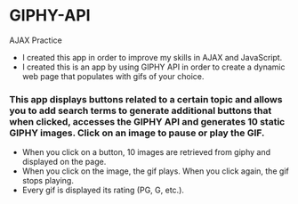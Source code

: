 # GIPHY-API
AJAX Practice

* I created this app in order to improve my skills in AJAX and JavaScript. 
* I created this is an app by using GIPHY API in order to create a dynamic web page that populates with gifs of your choice. 

### This app displays buttons related to a certain topic and allows you to add search terms to generate additional buttons that when clicked, accesses the GIPHY API and generates 10 static GIPHY images. Click on an image to pause or play the GIF.

* When you click on a button, 10 images are retrieved from giphy and displayed on the page.
* When you click on the image, the gif plays. When you click again, the gif stops playing.
* Every gif is displayed its rating (PG, G, etc.).

